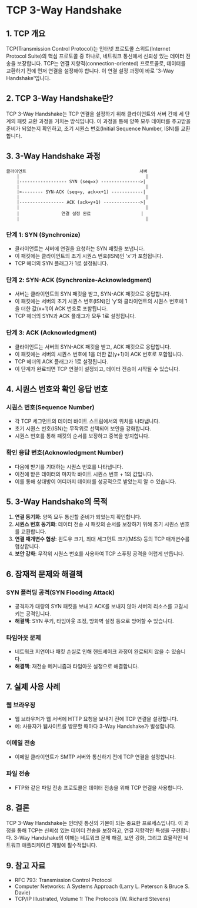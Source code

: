 # TCP 3-Way Handshake

## 1. TCP 개요

TCP(Transmission Control Protocol)는 인터넷 프로토콜 스위트(Internet Protocol Suite)의 핵심 프로토콜 중 하나로, 네트워크 통신에서 신뢰성 있는 데이터 전송을 보장합니다. TCP는 연결 지향적(connection-oriented) 프로토콜로, 데이터를 교환하기 전에 먼저 연결을 설정해야 합니다. 이 연결 설정 과정이 바로 '3-Way Handshake'입니다.

## 2. TCP 3-Way Handshake란?

TCP 3-Way Handshake는 TCP 연결을 설정하기 위해 클라이언트와 서버 간에 세 단계의 패킷 교환 과정을 거치는 방식입니다. 이 과정을 통해 양쪽 모두 데이터를 주고받을 준비가 되었는지 확인하고, 초기 시퀀스 번호(Initial Sequence Number, ISN)를 교환합니다.

## 3. 3-Way Handshake 과정

```
클라이언트                                           서버
    |                                                |
    |------------------ SYN (seq=x) --------------->|
    |                                                |
    |<-------- SYN-ACK (seq=y, ack=x+1) ------------|
    |                                                |
    |----------------- ACK (ack=y+1) -------------->|
    |                                                |
    |                연결 설정 완료                   |
    |                                                |
```

### 단계 1: SYN (Synchronize)
- 클라이언트는 서버에 연결을 요청하는 SYN 패킷을 보냅니다.
- 이 패킷에는 클라이언트의 초기 시퀀스 번호(ISN)인 'x'가 포함됩니다.
- TCP 헤더의 SYN 플래그가 1로 설정됩니다.

### 단계 2: SYN-ACK (Synchronize-Acknowledgment)
- 서버는 클라이언트의 SYN 패킷을 받고, SYN-ACK 패킷으로 응답합니다.
- 이 패킷에는 서버의 초기 시퀀스 번호(ISN)인 'y'와 클라이언트의 시퀀스 번호에 1을 더한 값(x+1)이 ACK 번호로 포함됩니다.
- TCP 헤더의 SYN과 ACK 플래그가 모두 1로 설정됩니다.

### 단계 3: ACK (Acknowledgment)
- 클라이언트는 서버의 SYN-ACK 패킷을 받고, ACK 패킷으로 응답합니다.
- 이 패킷에는 서버의 시퀀스 번호에 1을 더한 값(y+1)이 ACK 번호로 포함됩니다.
- TCP 헤더의 ACK 플래그가 1로 설정됩니다.
- 이 단계가 완료되면 TCP 연결이 설정되고, 데이터 전송이 시작될 수 있습니다.

## 4. 시퀀스 번호와 확인 응답 번호

### 시퀀스 번호(Sequence Number)
- 각 TCP 세그먼트의 데이터 바이트 스트림에서의 위치를 나타냅니다.
- 초기 시퀀스 번호(ISN)는 무작위로 선택되어 보안을 강화합니다.
- 시퀀스 번호를 통해 패킷의 순서를 보장하고 중복을 방지합니다.

### 확인 응답 번호(Acknowledgment Number)
- 다음에 받기를 기대하는 시퀀스 번호를 나타냅니다.
- 이전에 받은 데이터의 마지막 바이트 시퀀스 번호 + 1의 값입니다.
- 이를 통해 상대방이 어디까지 데이터를 성공적으로 받았는지 알 수 있습니다.

## 5. 3-Way Handshake의 목적

1. **연결 동기화**: 양쪽 모두 통신할 준비가 되었는지 확인합니다.
2. **시퀀스 번호 동기화**: 데이터 전송 시 패킷의 순서를 보장하기 위해 초기 시퀀스 번호를 교환합니다.
3. **연결 매개변수 협상**: 윈도우 크기, 최대 세그먼트 크기(MSS) 등의 TCP 매개변수를 협상합니다.
4. **보안 강화**: 무작위 시퀀스 번호를 사용하여 TCP 스푸핑 공격을 어렵게 만듭니다.

## 6. 잠재적 문제와 해결책

### SYN 플러딩 공격(SYN Flooding Attack)
- 공격자가 대량의 SYN 패킷을 보내고 ACK를 보내지 않아 서버의 리소스를 고갈시키는 공격입니다.
- **해결책**: SYN 쿠키, 타임아웃 조정, 방화벽 설정 등으로 방어할 수 있습니다.

### 타임아웃 문제
- 네트워크 지연이나 패킷 손실로 인해 핸드셰이크 과정이 완료되지 않을 수 있습니다.
- **해결책**: 재전송 메커니즘과 타임아웃 설정으로 해결합니다.

## 7. 실제 사용 사례

### 웹 브라우징
- 웹 브라우저가 웹 서버에 HTTP 요청을 보내기 전에 TCP 연결을 설정합니다.
- 예: 사용자가 웹사이트를 방문할 때마다 3-Way Handshake가 발생합니다.

### 이메일 전송
- 이메일 클라이언트가 SMTP 서버와 통신하기 전에 TCP 연결을 설정합니다.

### 파일 전송
- FTP와 같은 파일 전송 프로토콜은 데이터 전송을 위해 TCP 연결을 사용합니다.

## 8. 결론

TCP 3-Way Handshake는 인터넷 통신의 기본이 되는 중요한 프로세스입니다. 이 과정을 통해 TCP는 신뢰성 있는 데이터 전송을 보장하고, 연결 지향적인 특성을 구현합니다. 3-Way Handshake의 이해는 네트워크 문제 해결, 보안 강화, 그리고 효율적인 네트워크 애플리케이션 개발에 필수적입니다.

## 9. 참고 자료

- RFC 793: Transmission Control Protocol
- Computer Networks: A Systems Approach (Larry L. Peterson & Bruce S. Davie)
- TCP/IP Illustrated, Volume 1: The Protocols (W. Richard Stevens)